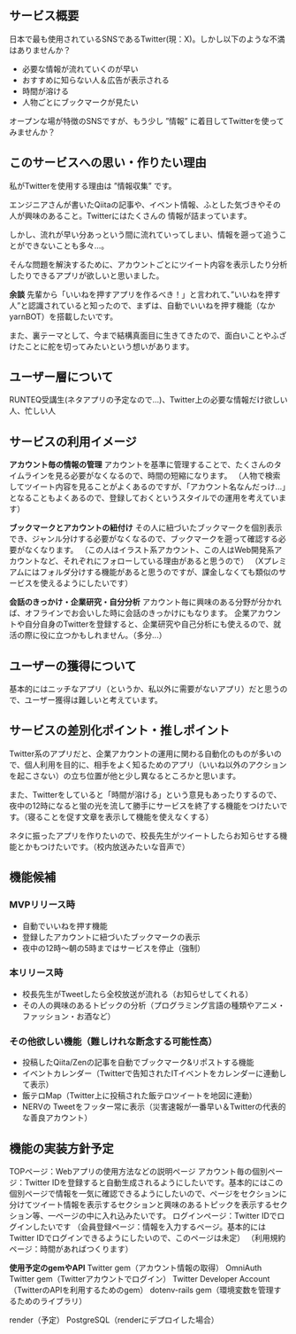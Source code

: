 ## サービス概要
日本で最も使用されているSNSであるTwitter(現：X)。しかし以下のような不満はありませんか？

- 必要な情報が流れていくのが早い
- おすすめに知らない人＆広告が表示される
- 時間が溶ける
- 人物ごとにブックマークが見たい

オープンな場が特徴のSNSですが、もう少し ”情報” に着目してTwitterを使ってみませんか？

## このサービスへの思い・作りたい理由
私がTwitterを使用する理由は ”情報収集” です。

エンジニアさんが書いたQiitaの記事や、イベント情報、ふとした気づきやその人が興味のあること。Twitterにはたくさんの
情報が詰まっています。

しかし、流れが早い分あっという間に流れていってしまい、情報を遡って追うことができないことも多々...。

そんな問題を解決するために、アカウントごとにツイート内容を表示したり分析したりできるアプリが欲しいと思いました。

**余談**
先輩から「いいねを押すアプリを作るべき！」と言われて、”いいねを押す人”と認識されていると知ったので、まずは、自動でいいねを押す機能（なかyarnBOT）を搭載したいです。

また、裏テーマとして、今まで結構真面目に生きてきたので、面白いことやふざけたことに舵を切ってみたいという想いがあります。

## ユーザー層について
RUNTEQ受講生(ネタアプリの予定なので...)、Twitter上の必要な情報だけ欲しい人、忙しい人

## サービスの利用イメージ
**アカウント毎の情報の管理**
アカウントを基準に管理することで、たくさんのタイムラインを見る必要がなくなるので、時間の短縮になります。
（人物で検索してツイート内容を見ることがよくあるのですが、「アカウント名なんだっけ...」となることもよくあるので、登録しておくというスタイルでの運用を考えています）

**ブックマークとアカウントの紐付け**
その人に紐づいたブックマークを個別表示でき、ジャンル分けする必要がなくなるので、ブックマークを遡って確認する必要がなくなります。
（この人はイラスト系アカウント、この人はWeb開発系アカウントなど、それぞれにフォローしている理由があると思うので）
（Xプレミアムにはフォルダ分けする機能があると思うのですが、課金しなくても類似のサービスを使えるようにしたいです）

**会話のきっかけ・企業研究・自分分析**
アカウント毎に興味のある分野が分かれば、オフラインでお会いした時に会話のきっかけにもなります。
企業アカウントや自分自身のTwitterを登録すると、企業研究や自己分析にも使えるので、就活の際に役に立つかもしれません。（多分...）

## ユーザーの獲得について
基本的にはニッチなアプリ（というか、私以外に需要がないアプリ）だと思うので、ユーザー獲得は難しいと考えています。

## サービスの差別化ポイント・推しポイント
Twitter系のアプリだと、企業アカウントの運用に関わる自動化のものが多いので、個人利用を目的に、相手をよく知るためのアプリ（いいね以外のアクションを起こさない）の立ち位置が他と少し異なるところかと思います。

また、Twitterをしていると「時間が溶ける」という意見もあったりするので、夜中の12時になると蛍の光を流して勝手にサービスを終了する機能をつけたいです。（寝ることを促す文章を表示して機能を使えなくする）

ネタに振ったアプリを作りたいので、校長先生がツイートしたらお知らせする機能とかもつけたいです。（校内放送みたいな音声で）

## 機能候補
### MVPリリース時
- 自動でいいねを押す機能
- 登録したアカウントに紐づいたブックマークの表示
- 夜中の12時〜朝の5時まではサービスを停止（強制）

### 本リリース時
- 校長先生がTweetしたら全校放送が流れる（お知らせしてくれる）
- その人の興味のあるトピックの分析（プログラミング言語の種類やアニメ・ファッション・お酒など）

### その他欲しい機能（難しけれな断念する可能性高）
- 投稿したQiita/Zenの記事を自動でブックマーク&リポストする機能
- イベントカレンダー（Twitterで告知されたITイベントをカレンダーに連動して表示）
- 飯テロMap（Twitter上に投稿された飯テロツイートを地図に連動）
- NERVの Tweetをフッター常に表示（災害速報が一番早い＆Twitterの代表的な善良アカウント）

## 機能の実装方針予定
TOPページ：Webアプリの使用方法などの説明ページ
アカウント毎の個別ページ：Twitter IDを登録すると自動生成されるようにしたいです。基本的にはこの個別ページで情報を一気に確認できるようにしたいので、ページをセクションに分けてツイート情報を表示するセクションと興味のあるトピックを表示するセクション等、一ページの中に入れ込みたいです。
ログインページ：Twitter IDでログインしたいです
（会員登録ページ：情報を入力するページ。基本的にはTwitter IDでログインできるようにしたいので、このページは未定）
（利用規約ページ：時間があればつくります）

**使用予定のgemやAPI**
Twitter gem（アカウント情報の取得）
OmniAuth Twitter gem（Twitterアカウントでログイン）
Twitter Developer Account（TwitterのAPIを利用するためのgem）
dotenv-rails gem（環境変数を管理するためのライブラリ）

render（予定）
PostgreSQL（renderにデプロイした場合）
